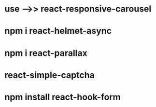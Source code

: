 # use -->> react-responsive-carousel

# npm i react-helmet-async

# npm i react-parallax

# react-simple-captcha

# npm install react-hook-form
